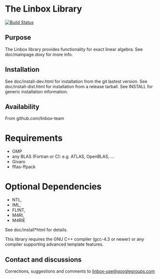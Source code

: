 # The Linbox Library

[![Build Status](https://ci.inria.fr/linbox/buildStatus/icon?job=Givaro)](https://ci.inria.fr/linbox/job/Givaro/)

## Purpose

The Linbox library provides functionality for exact linear algebra.
See doc/mainpage.doxy for more info.

## Installation

See doc/install-dev.html for installation from the git lastest version.
See doc/install-dist.html for installation from a release tarball.
See INSTALL for generic installation information.


## Availability

From github.com/linbox-team


# Requirements

- GMP
- any BLAS (Fortran or C): e.g. ATLAS, OpenBLAS, ...
- Givaro
- fflas-ffpack

# Optional Dependencies 
- NTL, 
- IML, 
- FLINT, 
- M4RI, 
- M4RIE 

See  doc/install*html for details.

This library requires the GNU C++ compiler (gcc-4.3 or newer) or any 
compiler supporting advanced template features.

## Contact and discussions

Corrections, suggestions and comments to linbox-use@googlegroups.com

 

